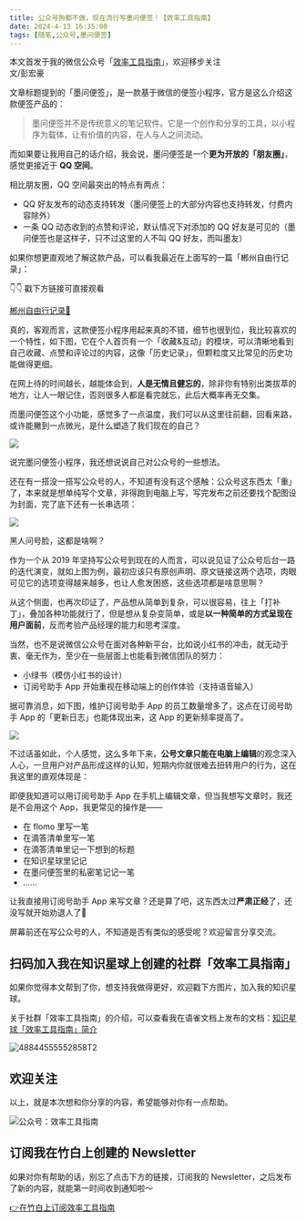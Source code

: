 ```yaml
---
title: 公众号狗都不做，现在流行写墨问便签！【效率工具指南】
date: 2024-4-13 16:35:00               
tags: [随笔,公众号,墨问便签]                                                                               
---
```

本文首发于我的微信公众号「[效率工具指南](https://mp.weixin.qq.com/s/kem_SeMNqA320H7VF4Nerw)」，欢迎移步关注          
文/彭宏豪


文章标题提到的「墨问便签」，是一款基于微信的便签小程序，官方是这么介绍这款便签产品的：  

> 墨问便签并不是传统意义的笔记软件。它是一个创作和分享的工具，以小程序为载体，让有价值的内容，在人与人之间流动。

而如果要让我用自己的话介绍，我会说，墨问便签是一个**更为开放的「朋友圈」**，感觉更接近于 **QQ 空间**。

相比朋友圈，QQ 空间最突出的特点有两点：  

- QQ 好友发布的动态支持转发（墨问便签上的大部分内容也支持转发，付费内容除外）        
- 一条 QQ 动态收到的点赞和评论，默认情况下对添加的 QQ 好友是可见的（墨问便签也是这样子，只不过这里的人不叫 QQ 好友，而叫墨友）  


如果你想更直观地了解这款产品，可以看我最近在上面写的一篇「郴州自由行记录」：   

👇👇 戳下方链接可直接观看

[郴州自由行记录📝](https://note.mowen.cn/note/detail?noteUuid=Ygdxh5lKOJNwPlwVM2yZE)      


真的，客观而言，这款便签小程序用起来真的不错，细节也很到位，我比较喜欢的一个特性，如下图，它在个人首页有一个「收藏&互动」的模块，可以清晰地看到自己收藏、点赞和评论过的内容，这像「历史记录」，但颗粒度又比常见的历史功能做得更细。  

在网上待的时间越长，越能体会到，**人是无情且健忘的**，除非你有特别出类拔萃的地方，让人一眼记住，否则很多人都是看完就忘，此后大概率再无交集。 

而墨问便签这个小功能，感觉多了一点温度，我们可以从这里往前翻，回看来路，或许能撇到一点微光，是什么塑造了我们现在的自己？   

![](https://img.penghh.fun/2024/04/13/17129952431280.jpg)


说完墨问便签小程序，我还想说说自己对公众号的一些想法。      


还在有一搭没一搭写公众号的人，不知道有没有这个感触：公众号这东西太「重」了，本来就是想单纯写个文章，非得跑到电脑上写，写完发布之前还要找个配图设为封面，完了底下还有一长串选项： 

![](https://img.penghh.fun/2024/04/13/17129909906593.jpg)


黑人问号脸，这都是啥啊？  

作为一个从 2019 年坚持写公众号到现在的人而言，可以说见证了公众号后台一路的迭代演变，就如上图为例，最初应该只有原创声明、原文链接这两个选项，肉眼可见它的选项变得越来越多，也让人愈发困惑，这些选项都是啥意思啊？  

从这个侧面，也再次印证了，产品想从简单到复杂，可以很容易，往上「打补丁」，叠加各种功能就行了，但是想从复杂变简单，或是**以一种简单的方式呈现在用户面前**，反而考验产品经理的能力和思考深度。   

当然，也不是说微信公众号在面对各种新平台，比如说小红书的冲击，就无动于衷、毫无作为，至少在一些层面上也能看到微信团队的努力：  

- 小绿书（模仿小红书的设计）   
- 订阅号助手 App 开始重视在移动端上的创作体验（支持语音输入）       

据可靠消息，如下图，维护订阅号助手 App 的员工数量增多了，这点在订阅号助手 App 的「更新日志」也能体现出来，这 App 的更新频率提高了。    

![](https://img.penghh.fun/2024/04/13/1712994075.JPG)


不过话虽如此，个人感觉，这么多年下来，**公号文章只能在电脑上编辑**的观念深入人心，一旦用户对产品形成这样的认知，短期内你就很难去扭转用户的行为，这在我这里的直观体现是：  

即便我知道可以用订阅号助手 App 在手机上编辑文章，但当我想写文章时，我还是不会用这个 App，我更常见的操作是——  

* 在 flomo 里写一笔
* 在滴答清单里写一笔
* 在滴答清单里记一下想到的标题   
* 在知识星球里记记   
* 在墨问便签里的私密笔记记一笔  
* ……

让我直接用订阅号助手 App 来写文章？还是算了吧，这东西太过**严肃正经**了，还没写就开始劝退人了🤦   

屏幕前还在写公众号的人，不知道是否有类似的感受呢？欢迎留言分享交流。    


## 扫码加入我在知识星球上创建的社群「效率工具指南」  

如果你觉得本文帮到了你，想支持我做得更好，欢迎戳下方图片，加入我的知识星球。     

关于社群「效率工具指南」的介绍，可以查看我在语雀文档上发布的文档：[知识星球「效率工具指南」简介](https://www.yuque.com/penghonghao/af0aai/glwrg2dl0dqlegi6?singleDoc#)    

![48844555552858T2](https://img.penghh.fun/2023/03/25/48844555552858t2.JPG)   

## 欢迎关注     

以上，就是本次想和你分享的内容，希望能够对你有一点帮助。     

![公众号：效率工具指南](https://img.penghh.fun/2021/05/28/gong-zhong-hao-wei-bu-er-wei-ma-dailogo.png)   

## 订阅我在竹白上创建的 Newsletter   

如果对你有帮助的话，别忘了点击下方的链接，订阅我的 Newsletter，之后发布了新的内容，就能第一时间收到通知啦～  

[👉在竹白上订阅效率工具指南](https://penghh.zhubai.love/)         




  

  







